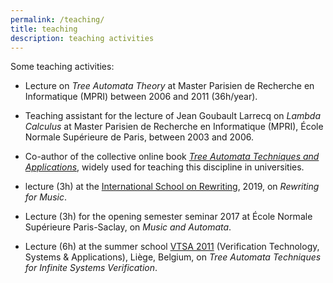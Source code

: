 ```yaml
---
permalink: /teaching/
title: teaching
description: teaching activities
---
```


Some teaching activities:

* Lecture on _Tree Automata Theory_ at Master Parisien de Recherche en Informatique (MPRI) between 2006 and 2011 (36h/year).

* Teaching assistant for the lecture of Jean Goubault Larrecq on _Lambda Calculus_ at Master Parisien de Recherche en Informatique (MPRI), École Normale Supérieure de Paris, between 2003 and 2006.

* Co-author of the collective online book [_Tree Automata Techniques and Applications_](http://tata.gforge.inria.fr/), widely used for teaching this discipline in universities.

* lecture (3h) at the [International School on Rewriting](https://isr2019.inria.fr), 2019, on _Rewriting for Music_.

* Lecture (3h) for the opening semester seminar 2017 at École Normale Supérieure Paris-Saclay, on _Music and Automata_.

* Lecture (6h) at the summer school [VTSA 2011](https://resources.mpi-inf.mpg.de/departments/rg1/conferences/vtsa11/) (Verification Technology, Systems & Applications), Liège, Belgium, on _Tree Automata Techniques for Infinite Systems Verification_.